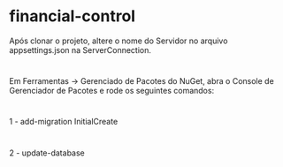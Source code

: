 # financial-control
Após clonar o projeto, altere o nome do Servidor no arquivo appsettings.json na ServerConnection.
#
Em Ferramentas -> Gerenciado de Pacotes do NuGet, abra o Console de Gerenciador de Pacotes e rode os seguintes comandos:
#
1 - add-migration InitialCreate
#
2 - update-database
